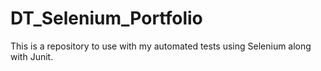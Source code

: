 # DT_Selenium_Portfolio
This is a repository to use with my automated tests using Selenium along with Junit.

